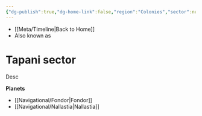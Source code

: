 ```yaml
---
{"dg-publish":true,"dg-home-link":false,"region":"Colonies","sector":null,"system":null,"grid":null,"aliases":[],"tags":["map","sector","colonies","unfinished"],"permalink":"/navigational/tapani-sector/","dgHomeLink":false,"dgPassFrontmatter":true}
---
```


- [[Meta/Timeline\|Back to Home]]
- Also known as 

# Tapani sector
Desc

**Planets**
- [[Navigational/Fondor\|Fondor]]
- [[Navigational/Nallastia\|Nallastia]]
